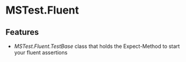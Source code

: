 # MSTest.Fluent #

## Features

- _MSTest.Fluent.TestBase_ class that holds the Expect-Method to start your fluent assertions